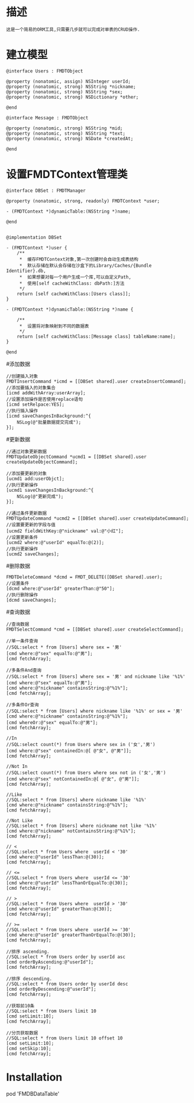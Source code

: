 # 描述

    这是一个简易的ORM工具,只需要几步就可以完成对单表的CRUD操作.
    
# 建立模型

    @interface Users : FMDTObject

	@property (nonatomic, assign) NSInteger userId;
	@property (nonatomic, strong) NSString *nickname;
	@property (nonatomic, strong) NSString *sex;
	@property (nonatomic, strong) NSDictionary *other;

	@end

	@interface Message : FMDTObject

	@property (nonatomic, strong) NSString *mid;
	@property (nonatomic, strong) NSString *text;
	@property (nonatomic, strong) NSDate *createdAt;

	@end

    
# 设置FMDTContext管理类

    @interface DBSet : FMDTManager

	@property (nonatomic, strong, readonly) FMDTContext *user;

	- (FMDTContext *)dynamicTable:(NSString *)name;

	@end


	@implementation DBSet

	- (FMDTContext *)user {
	    /**
	     *  缓存FMDTContext对象,第一次创建时会自动生成表结构
	     *  默认存储在默认会存储在沙盒下的Library/Caches/{Bundle Identifier}.db,
	     *  如果想要对每一个用户生成一个库,可以自定义Path,
	     *  使用[self cacheWithClass: dbPath:]方法
	     */
	    return [self cacheWithClass:[Users class]];
	}

	- (FMDTContext *)dynamicTable:(NSString *)name {
	    
	    /**
	     *  设置将对象映射到不同的数据表
	     */
	    return [self cacheWithClass:[Message class] tableName:name];
	}

	@end

#添加数据
    
    //创建插入对象
    FMDTInsertCommand *icmd = [[DBSet shared].user createInsertCommand];
    //添加要插入的对象集合
    [icmd addWithArray:userArray];
    //设置添加操作是否使用replace语句
    [icmd setRelpace:YES];
    //执行插入操作
    [icmd saveChangesInBackground:^{
        NSLog(@"批量数据提交完成");
    }];
    
#更新数据

    //通过对象更新数据
    FMDTUpdateObjectCommand *ucmd1 = [[DBSet shared].user createUpdateObjectCommand];

    //添加要更新的对象
    [ucmd1 add:userObjct];
    //执行更新操作
    [ucmd1 saveChangesInBackground:^{
        NSLog(@"更新完成");
    }];

    //通过条件更新数据
    FMDTUpdateCommand *ucmd2 = [[DBSet shared].user createUpdateCommand];
    //设置要更新的字段与值
    [ucmd2 fieldWithKey:@"nickname" val:@"小红"];
    //设置更新条件
    [ucmd2 where:@"userId" equalTo:@(2)];
    //执行更新操作
    [ucmd2 saveChanges];

    
#删除数据

    FMDTDeleteCommand *dcmd = FMDT_DELETE([DBSet shared].user);
    //设置条件
    [dcmd where:@"userId" greaterThan:@"50"];
    //执行删除操作
    [dcmd saveChanges];
    
#查询数据

    //查询数据
    FMDTSelectCommand *cmd = [[DBSet shared].user createSelectCommand];

    //单一条件查询
    //SQL:select * from [Users] where sex = '男'
    [cmd where:@"sex" equalTo:@"男"];
    [cmd fetchArray];

    //多条件And查询
    //SQL:select * from [Users] where sex = '男' and nickname like '%1%'
    [cmd where:@"sex" equalTo:@"男"];
    [cmd where:@"nickname" containsString:@"%1%"];
    [cmd fetchArray];

    //多条件Or查询
    //SQL:select * from [Users] where nickname like '%1%' or sex = '男'
    [cmd where:@"nickname" containsString:@"%1%"];
    [cmd whereOr:@"sex" equalTo:@"男"];
    [cmd fetchArray];

    //In
    //SQL:select count(*) from Users where sex in ('女','男')
    [cmd where:@"sex" containedIn:@[ @"女", @"男"]];
    [cmd fetchArray];

    //Not In
    //SQL:select count(*) from Users where sex not in ('女','男')
    [cmd where:@"sex" notContainedIn:@[ @"女", @"男"]];
    [cmd fetchArray];

    //Like
    //SQL:select * from [Users] where nickname like '%1%'
    [cmd where:@"nickname" containsString:@"%1%"];
    [cmd fetchArray];

    //Not Like
    //SQL:select * from [Users] where nickname not like '%1%'
    [cmd where:@"nickname" notContainsString:@"%1%"];
    [cmd fetchArray];

    // <
    //SQL:select * from Users where  userId < '30'
    [cmd where:@"userId" lessThan:@(30)];
    [cmd fetchArray];

    // <=
    //SQL:select * from Users where  userId <= '30'
    [cmd where:@"userId" lessThanOrEqualTo:@(30)];
    [cmd fetchArray];

    // >
    //SQL:select * from Users where  userId > '30'
    [cmd where:@"userId" greaterThan:@(30)];
    [cmd fetchArray];

    // >=
    //SQL:select * from Users where  userId >= '30'
    [cmd where:@"userId" greaterThanOrEqualTo:@(30)];
    [cmd fetchArray];

    //排序 ascending.
    //SQL:select * from Users order by userId asc
    [cmd orderByAscending:@"userId"];
    [cmd fetchArray];

    //排序 descending.
    //SQL:select * from Users order by userId desc
    [cmd orderByDescending:@"userId"];
    [cmd fetchArray];

    //获取前10条
    //SQL:select * from Users limit 10
    [cmd setLimit:10];
    [cmd fetchArray];
    
    //分页获取数据
    //SQL:select * from Users limit 10 offset 10
    [cmd setLimit:10];
    [cmd setSkip:10];
    [cmd fetchArray];

# Installation

pod 'FMDBDataTable'

